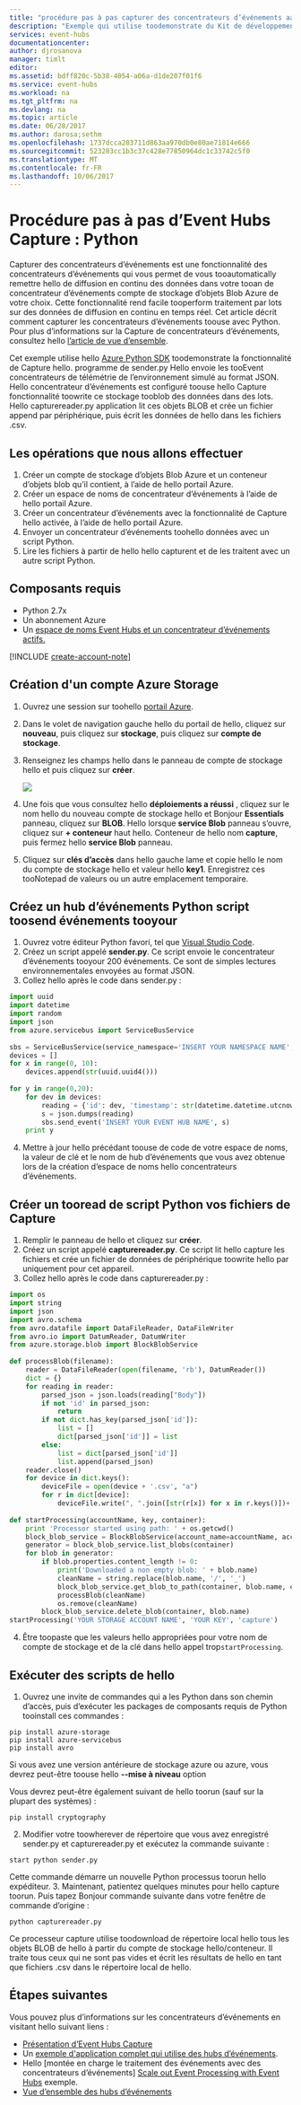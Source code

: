 ```yaml
---
title: "procédure pas à pas capturer des concentrateurs d’événements aaaAzure | Documents Microsoft"
description: "Exemple qui utilise toodemonstrate du Kit de développement logiciel Azure Python hello à l’aide de la fonctionnalité de Capture des concentrateurs d’événements hello."
services: event-hubs
documentationcenter: 
author: djrosanova
manager: timlt
editor: 
ms.assetid: bdff820c-5b38-4054-a06a-d1de207f01f6
ms.service: event-hubs
ms.workload: na
ms.tgt_pltfrm: na
ms.devlang: na
ms.topic: article
ms.date: 06/28/2017
ms.author: darosa;sethm
ms.openlocfilehash: 1737dcca283711d863aa970db0e80ae71814e666
ms.sourcegitcommit: 523283cc1b3c37c428e77850964dc1c33742c5f0
ms.translationtype: MT
ms.contentlocale: fr-FR
ms.lasthandoff: 10/06/2017
---
```

# <a name="event-hubs-capture-walkthrough-python"></a>Procédure pas à pas d’Event Hubs Capture : Python

Capturer des concentrateurs d’événements est une fonctionnalité des concentrateurs d’événements qui vous permet de vous tooautomatically remettre hello de diffusion en continu des données dans votre tooan de concentrateur d’événements compte de stockage d’objets Blob Azure de votre choix. Cette fonctionnalité rend facile tooperform traitement par lots sur des données de diffusion en continu en temps réel. Cet article décrit comment capturer les concentrateurs d’événements toouse avec Python. Pour plus d’informations sur la Capture de concentrateurs d’événements, consultez hello [l’article de vue d’ensemble](event-hubs-archive-overview.md).

Cet exemple utilise hello [Azure Python SDK](https://azure.microsoft.com/develop/python/) toodemonstrate la fonctionnalité de Capture hello. programme de sender.py Hello envoie les tooEvent concentrateurs de télémétrie de l’environnement simulé au format JSON. Hello concentrateur d’événements est configuré toouse hello Capture fonctionnalité toowrite ce stockage tooblob des données dans des lots. Hello capturereader.py application lit ces objets BLOB et crée un fichier append par périphérique, puis écrit les données de hello dans les fichiers .csv.

## <a name="what-will-be-accomplished"></a>Les opérations que nous allons effectuer

1. Créer un compte de stockage d’objets Blob Azure et un conteneur d’objets blob qu’il contient, à l’aide de hello portail Azure.
2. Créer un espace de noms de concentrateur d’événements à l’aide de hello portail Azure.
3. Créer un concentrateur d’événements avec la fonctionnalité de Capture hello activée, à l’aide de hello portail Azure.
4. Envoyer un concentrateur d’événements toohello données avec un script Python.
5. Lire les fichiers à partir de hello hello capturent et de les traitent avec un autre script Python.

## <a name="prerequisites"></a>Composants requis

- Python 2.7x
- Un abonnement Azure
- Un [espace de noms Event Hubs et un concentrateur d’événements actifs.](event-hubs-create.md)

[!INCLUDE [create-account-note](../../includes/create-account-note.md)]

## <a name="create-an-azure-storage-account"></a>Création d'un compte Azure Storage
1. Ouvrez une session sur toohello [portail Azure][Azure portal].
2. Dans le volet de navigation gauche hello du portail de hello, cliquez sur **nouveau**, puis cliquez sur **stockage**, puis cliquez sur **compte de stockage**.
3. Renseignez les champs hello dans le panneau de compte de stockage hello et puis cliquez sur **créer**.
   
   ![][1]
4. Une fois que vous consultez hello **déploiements a réussi** , cliquez sur le nom hello du nouveau compte de stockage hello et Bonjour **Essentials** panneau, cliquez sur **BLOB**. Hello lorsque **service Blob** panneau s’ouvre, cliquez sur **+ conteneur** haut hello. Conteneur de hello nom **capture**, puis fermez hello **service Blob** panneau.
5. Cliquez sur **clés d’accès** dans hello gauche lame et copie hello le nom du compte de stockage hello et valeur hello **key1**. Enregistrez ces tooNotepad de valeurs ou un autre emplacement temporaire.

## <a name="create-a-python-script-toosend-events-tooyour-event-hub"></a>Créez un hub d’événements Python script toosend événements tooyour
1. Ouvrez votre éditeur Python favori, tel que [Visual Studio Code][Visual Studio Code].
2. Créez un script appelé **sender.py**. Ce script envoie le concentrateur d’événements tooyour 200 événements. Ce sont de simples lectures environnementales envoyées au format JSON.
3. Collez hello après le code dans sender.py :
   
  ```python
  import uuid
  import datetime
  import random
  import json
  from azure.servicebus import ServiceBusService
   
  sbs = ServiceBusService(service_namespace='INSERT YOUR NAMESPACE NAME', shared_access_key_name='RootManageSharedAccessKey', shared_access_key_value='INSERT YOUR KEY')
  devices = []
  for x in range(0, 10):
      devices.append(str(uuid.uuid4()))
   
  for y in range(0,20):
      for dev in devices:
          reading = {'id': dev, 'timestamp': str(datetime.datetime.utcnow()), 'uv': random.random(), 'temperature': random.randint(70, 100), 'humidity': random.randint(70, 100)}
          s = json.dumps(reading)
          sbs.send_event('INSERT YOUR EVENT HUB NAME', s)
      print y
  ```
4. Mettre à jour hello précédant toouse de code de votre espace de noms, la valeur de clé et le nom de hub d’événements que vous avez obtenue lors de la création d’espace de noms hello concentrateurs d’événements.

## <a name="create-a-python-script-tooread-your-capture-files"></a>Créer un tooread de script Python vos fichiers de Capture

1. Remplir le panneau de hello et cliquez sur **créer**.
2. Créez un script appelé **capturereader.py**. Ce script lit hello capture les fichiers et crée un fichier de données de périphérique toowrite hello par uniquement pour cet appareil.
3. Collez hello après le code dans capturereader.py :
   
  ```python
  import os
  import string
  import json
  import avro.schema
  from avro.datafile import DataFileReader, DataFileWriter
  from avro.io import DatumReader, DatumWriter
  from azure.storage.blob import BlockBlobService
   
  def processBlob(filename):
      reader = DataFileReader(open(filename, 'rb'), DatumReader())
      dict = {}
      for reading in reader:
          parsed_json = json.loads(reading["Body"])
          if not 'id' in parsed_json:
              return
          if not dict.has_key(parsed_json['id']):
              list = []
              dict[parsed_json['id']] = list
          else:
              list = dict[parsed_json['id']]
              list.append(parsed_json)
      reader.close()
      for device in dict.keys():
          deviceFile = open(device + '.csv', "a")
          for r in dict[device]:
              deviceFile.write(", ".join([str(r[x]) for x in r.keys()])+'\n')
   
  def startProcessing(accountName, key, container):
      print 'Processor started using path: ' + os.getcwd()
      block_blob_service = BlockBlobService(account_name=accountName, account_key=key)
      generator = block_blob_service.list_blobs(container)
      for blob in generator:
          if blob.properties.content_length != 0:
              print('Downloaded a non empty blob: ' + blob.name)
              cleanName = string.replace(blob.name, '/', '_')
              block_blob_service.get_blob_to_path(container, blob.name, cleanName)
              processBlob(cleanName)
              os.remove(cleanName)
          block_blob_service.delete_blob(container, blob.name)
  startProcessing('YOUR STORAGE ACCOUNT NAME', 'YOUR KEY', 'capture')
  ```
4. Être toopaste que les valeurs hello appropriées pour votre nom de compte de stockage et de la clé dans hello appel trop`startProcessing`.

## <a name="run-hello-scripts"></a>Exécuter des scripts de hello
1. Ouvrez une invite de commandes qui a les Python dans son chemin d’accès, puis d’exécuter les packages de composants requis de Python tooinstall ces commandes :
   
  ```
  pip install azure-storage
  pip install azure-servicebus
  pip install avro
  ```
   
  Si vous avez une version antérieure de stockage azure ou azure, vous devrez peut-être toouse hello **--mise à niveau** option
   
  Vous devrez peut-être également suivant de hello toorun (sauf sur la plupart des systèmes) :
   
  ```
  pip install cryptography
  ```
2. Modifier votre toowherever de répertoire que vous avez enregistré sender.py et capturereader.py et exécutez la commande suivante :
   
  ```
  start python sender.py
  ```
   
  Cette commande démarre un nouvelle Python processus toorun hello expéditeur.
3. Maintenant, patientez quelques minutes pour hello capture toorun. Puis tapez Bonjour commande suivante dans votre fenêtre de commande d’origine :
   
   ```
   python capturereader.py
   ```

   Ce processeur capture utilise toodownload de répertoire local hello tous les objets BLOB de hello à partir du compte de stockage hello/conteneur. Il traite tous ceux qui ne sont pas vides et écrit les résultats de hello en tant que fichiers .csv dans le répertoire local de hello.

## <a name="next-steps"></a>Étapes suivantes

Vous pouvez plus d’informations sur les concentrateurs d’événements en visitant hello suivant liens :

* [Présentation d’Event Hubs Capture][Overview of Event Hubs Capture]
* Un [exemple d'application complet qui utilise des hubs d’événements][sample application that uses Event Hubs].
* Hello [montée en charge le traitement des événements avec des concentrateurs d’événements] [ Scale out Event Processing with Event Hubs] exemple.
* [Vue d’ensemble des hubs d’événements][Event Hubs overview]

[Azure portal]: https://portal.azure.com/
[Overview of Event Hubs Capture]: event-hubs-archive-overview.md
[1]: ./media/event-hubs-archive-python/event-hubs-python1.png
[About Azure storage accounts]:../storage/common/storage-create-storage-account.md
[Visual Studio Code]: https://code.visualstudio.com/
[Event Hubs overview]: event-hubs-overview.md
[sample application that uses Event Hubs]: https://code.msdn.microsoft.com/Service-Bus-Event-Hub-286fd097
[Scale out Event Processing with Event Hubs]: https://code.msdn.microsoft.com/Service-Bus-Event-Hub-45f43fc3
